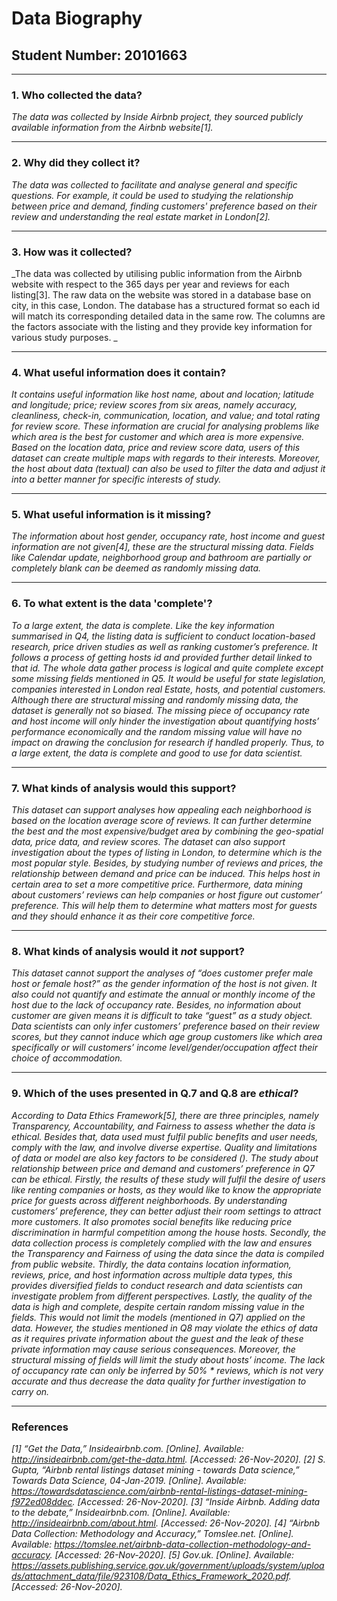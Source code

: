 # Data Biography

## Student Number: 20101663

---

### 1. Who collected the data?

_The data was collected by Inside Airbnb project, they sourced publicly available information from the Airbnb website[1]._

---

### 2. Why did they collect it?

_The data was collected to facilitate and analyse general and specific questions. For example, it could be used to studying the relationship between price and demand, finding customers' preference based on their review and understanding the real estate market in London[2]._

---

### 3. How was it collected?

_The data was collected by utilising public information from the Airbnb website with respect to the 365 days per year and reviews for each listing[3]. The raw data on the website was stored in a database base on city, in this case, London. The database has a structured format so each id will match its corresponding detailed data in the same row. The columns are the factors associate with the listing and they provide key information for various study purposes. _

---

### 4. What useful information does it contain?


_It contains useful information like host name, about and location; latitude and longitude; price; review scores from six areas, namely accuracy, cleanliness, check-in, communication, location, and value; and total rating for review score. These information are crucial for analysing problems like which area is the best for customer and which area is more expensive. Based on the location data, price and review score data, users of this dataset can create multiple maps with regards to their interests. Moreover, the host about data (textual) can also be used to filter the data and adjust it into a better manner for specific interests of study._

---

### 5. What useful information is it missing?

_The information about host gender, occupancy rate, host income and guest information are not given[4], these are the structural missing data. Fields like Calendar update, neighborhood group and bathroom are partially or completely blank can be deemed as randomly missing data._

---

### 6. To what extent is the data 'complete'?

_To a large extent, the data is complete. Like the key information summarised in Q4, the listing data is sufficient to conduct location-based research, price driven studies as well as ranking customer’s preference. It follows a process of getting hosts id and provided further detail linked to that id. The whole data gather process is logical and quite complete except some missing fields mentioned in Q5. It would be useful for state legislation, companies interested in London real Estate, hosts, and potential customers. Although there are structural missing and randomly missing data, the dataset is generally not so biased. The missing piece of occupancy rate and host income will only hinder the investigation about quantifying hosts’ performance economically and the random missing value will have no impact on drawing the conclusion for research if handled properly. Thus, to a large extent, the data is complete and good to use for data scientist._

---

### 7. What kinds of analysis would this support?

_This dataset can support analyses how appealing each neighborhood is based on the location average score of reviews. It can further determine the best and the most expensive/budget area by combining the geo-spatial data, price data, and review scores. The dataset can also support investigation about the types of listing in London, to determine which is the most popular style. Besides, by studying number of reviews and prices, the relationship between demand and price can be induced. This helps host in certain area to set a more competitive price. Furthermore, data mining about customers’ reviews can help companies or host figure out customer’ preference. This will help them to determine what matters most for guests and they should enhance it as their core competitive force._

---

### 8. What kinds of analysis would it _not_ support?

_This dataset cannot support the analyses of “does customer prefer male host or female host?” as the gender information of the host is not given. It also could not quantify and estimate the annual or monthly income of the host due to the lack of occupancy rate. Besides, no information about customer are given means it is difficult to take “guest” as a study object. Data scientists can only infer customers’ preference based on their review scores, but they cannot induce which age group customers like which area specifically or will customers’ income level/gender/occupation affect their choice of accommodation._

---

### 9. Which of the uses presented in Q.7 and Q.8 are _ethical_?

_According to Data Ethics Framework[5], there are three principles, namely Transparency, Accountability, and Fairness to assess whether the data is ethical. Besides that, data used must fulfil public benefits and user needs, comply with the law, and involve diverse expertise. Quality and limitations of data or model are also key factors to be considered (). The study about relationship between price and demand and customers’ preference in Q7 can be ethical. Firstly, the results of these study will fulfil the desire of users like renting companies or hosts, as they would like to know the appropriate price for guests across different neighborhoods. By understanding customers’ preference, they can better adjust their room settings to attract more customers. It also promotes social benefits like reducing price discrimination in harmful competition among the house hosts. Secondly, the data collection process is completely complied with the law and ensures the Transparency and Fairness of using the data since the data is compiled from public website. Thirdly, the data contains location information, reviews, price, and host information across multiple data types, this provides diversified fields to conduct research and data scientists can investigate problem from different perspectives. Lastly, the quality of the data is high and complete, despite certain random missing value in the fields. This would not limit the models (mentioned in Q7) applied on the data. However, the studies mentioned in Q8 may violate the ethics of data as it requires private information about the guest and the leak of these private information may cause serious consequences. Moreover, the structural missing of fields will limit the study about hosts’ income. The lack of occupancy rate can only be inferred by 50% * reviews, which is not very accurate and thus decrease the data quality for further investigation to carry on._

---

### References

_[1]  “Get the Data,” Insideairbnb.com. [Online]. Available: http://insideairbnb.com/get-the-data.html. [Accessed: 26-Nov-2020]._
_[2]  S. Gupta, “Airbnb rental listings dataset mining - towards Data science,” Towards Data Science, 04-Jan-2019. [Online]. Available: https://towardsdatascience.com/airbnb-rental-listings-dataset-mining-f972ed08ddec. [Accessed: 26-Nov-2020]._
_[3]  “Inside Airbnb. Adding data to the debate,” Insideairbnb.com. [Online]. Available: http://insideairbnb.com/about.html. [Accessed: 26-Nov-2020]._
_[4]  “Airbnb Data Collection: Methodology and Accuracy,” Tomslee.net. [Online]. Available: https://tomslee.net/airbnb-data-collection-methodology-and-accuracy. [Accessed: 26-Nov-2020]._
_[5]  Gov.uk. [Online]. Available: https://assets.publishing.service.gov.uk/government/uploads/system/uploads/attachment_data/file/923108/Data_Ethics_Framework_2020.pdf. [Accessed: 26-Nov-2020]._

